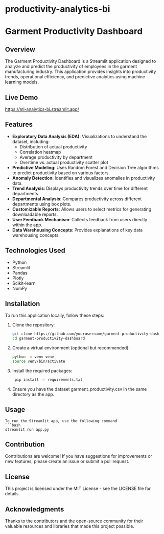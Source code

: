 # productivity-analytics-bi

# Garment Productivity Dashboard

## Overview

The Garment Productivity Dashboard is a Streamlit application designed to analyze and predict the productivity of employees in the garment manufacturing industry. This application provides insights into productivity trends, operational efficiency, and predictive analytics using machine learning models.

## Live Demo
https://ml-analytics-bi.streamlit.app/

## Features

- **Exploratory Data Analysis (EDA)**: Visualizations to understand the dataset, including:
  - Distribution of actual productivity
  - Correlation heatmap
  - Average productivity by department
  - Overtime vs. actual productivity scatter plot
- **Predictive Modeling**: Uses Random Forest and Decision Tree algorithms to predict productivity based on various factors.
- **Anomaly Detection**: Identifies and visualizes anomalies in productivity data.
- **Trend Analysis**: Displays productivity trends over time for different departments.
- **Departmental Analysis**: Compares productivity across different departments using box plots.
- **Customizable Reports**: Allows users to select metrics for generating downloadable reports.
- **User Feedback Mechanism**: Collects feedback from users directly within the app.
- **Data Warehousing Concepts**: Provides explanations of key data warehousing concepts.

## Technologies Used

- Python
- Streamlit
- Pandas
- Plotly
- Scikit-learn
- NumPy

## Installation

To run this application locally, follow these steps:

1. Clone the repository:

   ```bash
   git clone https://github.com/yourusername/garment-productivity-dashboard.git
   cd garment-productivity-dashboard

2. Create a virtual environment (optional but recommended):

    ```bash
    python -m venv venv
    source venv/bin/activate

3. Install the required packages:

   ```bash
    pip install -r requirements.txt

4. Ensure you have the dataset garment_productivity.csv in the same directory as the app.

## Usage

    To run the Streamlit app, use the following command
    ```bash
    streamlit run app.py

## Contribution
Contributions are welcome! If you have suggestions for improvements or new features, please create an issue or submit a pull request.

## License
This project is licensed under the MIT License - see the LICENSE file for details.

## Acknowledgments
Thanks to the contributors and the open-source community for their valuable resources and libraries that made this project possible.
